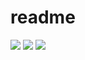 # readme

<img src="https://img-a.udemycdn.com/course/750x422/2632258_0546.jpg">

<img src="https://miro.medium.com/max/2558/1*3kPOI1_HGuE0fPWBj_jnog.png">

<img src="https://encrypted-tbn0.gstatic.com/images?q=tbn%3AANd9GcSZdrVXLIURVdO_-j_VERw5OVqiGwBHa-F0mA&usqp=CAU">

